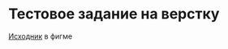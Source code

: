 # Тестовое задание на верстку

[Исходник](<https://www.figma.com/design/7PQeuuT4z8icQaxtff3Gln/%D0%A2%D0%B5%D1%81%D1%82%D0%BE%D0%B2%D0%BE%D0%B5-%D0%B7%D0%B0%D0%B4%D0%B0%D0%BD%D0%B8%D0%B5-(Stworka)?node-id=98-10642&t=5UF89AMUR65zdub6-1>) в фигме
